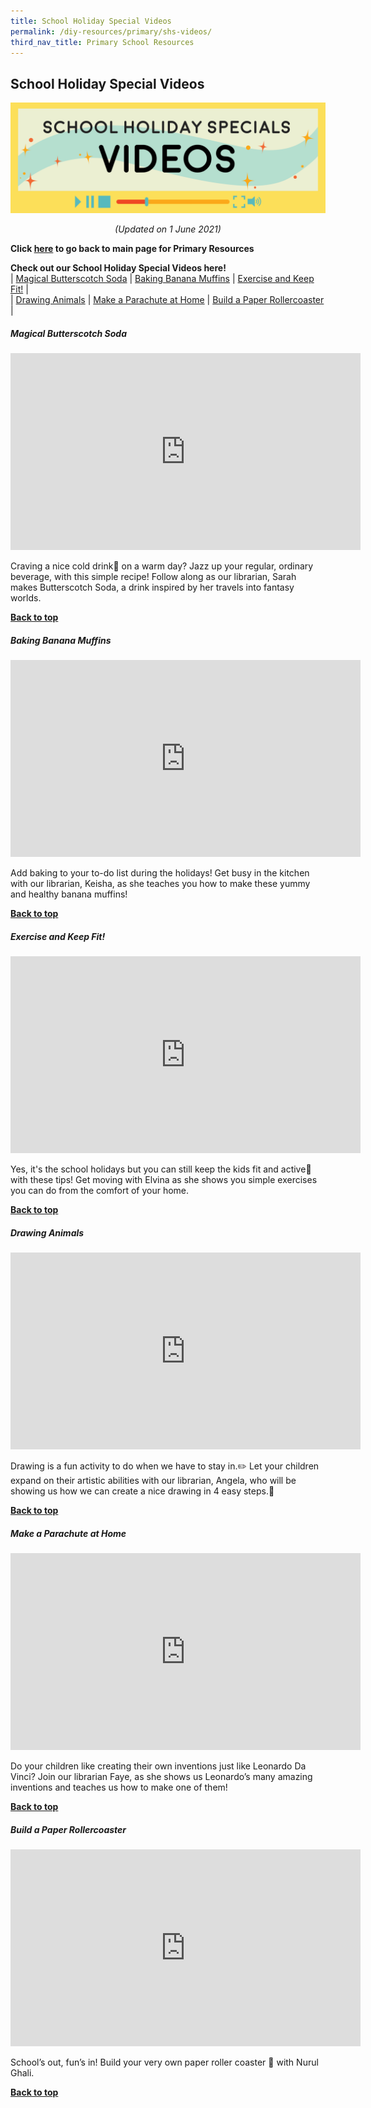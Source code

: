 ```yaml
---
title: School Holiday Special Videos
permalink: /diy-resources/primary/shs-videos/
third_nav_title: Primary School Resources
---
```

## **School Holiday Special Videos**
![School Holiday Special Videos header](/images/diyresources/primary/shs-videos-header.png)
<p style="text-align: center;"><i>(Updated on 1 June 2021)</i></p>

<b>Click <a href="/diy-resources/primary/primary-main">here</a>  to go back to main page for Primary Resources</b>

**Check out our School Holiday Special Videos here!**<br>
| [Magical Butterscotch Soda](#magical-butterscotch-soda) | [Baking Banana Muffins](#baking-banana-muffins) | [Exercise and Keep Fit!](#exercise-and-keep-fit) | <br>
| [Drawing Animals](#drawing-animals) | [Make a Parachute at Home](#make-a-parachute-at-home) | [Build a Paper Rollercoaster](#build-a-paper-rollercoaster) |


##### Magical Butterscotch Soda
<center><iframe width="560" height="315" src="https://www.youtube.com/embed/pe58gTDQJmg" frameborder="0" allow="accelerometer; autoplay; clipboard-write; encrypted-media; gyroscope; picture-in-picture" allowfullscreen></iframe></center>

Craving a nice cold drink🥤 on a warm day? Jazz up your regular, ordinary beverage, with this simple recipe! Follow along as our librarian, Sarah makes Butterscotch Soda, a drink inspired by her travels into fantasy worlds. 

<b><a href="#top">Back to top</a></b>


##### Baking Banana Muffins
<center><iframe width="560" height="315" src="https://www.youtube.com/embed/BPGHU2GWMhk" frameborder="0" allow="accelerometer; autoplay; clipboard-write; encrypted-media; gyroscope; picture-in-picture" allowfullscreen></iframe></center>

Add baking to your to-do list during the holidays! Get busy in the kitchen with our librarian, Keisha, as she teaches you how to make these yummy and healthy banana muffins!

<b><a href="#top">Back to top</a></b>


##### Exercise and Keep Fit!
<center><iframe width="560" height="315" src="https://www.youtube.com/embed/kRs8U4FrUgc" frameborder="0" allow="accelerometer; autoplay; clipboard-write; encrypted-media; gyroscope; picture-in-picture" allowfullscreen></iframe></center>

Yes, it's the school holidays but you can still keep the kids fit and active💪 with these tips! Get moving with Elvina as she shows you simple exercises you can do from the comfort of your home.

<b><a href="#top">Back to top</a></b>


##### Drawing Animals
<center><iframe width="560" height="315" src="https://www.youtube.com/embed/S1lcosdpw20" frameborder="0" allow="accelerometer; autoplay; clipboard-write; encrypted-media; gyroscope; picture-in-picture" allowfullscreen></iframe></center>

Drawing is a fun activity to do when we have to stay in.✏️ Let your children expand on their artistic abilities with our librarian, Angela, who will be showing us how we can create a nice drawing in 4 easy steps.🎨

<b><a href="#top">Back to top</a></b>


##### Make a Parachute at Home
<center><iframe width="560" height="315" src="https://www.youtube.com/embed/vUXWrQMa8QY" frameborder="0" allow="accelerometer; autoplay; clipboard-write; encrypted-media; gyroscope; picture-in-picture" allowfullscreen></iframe></center>

Do your children like creating their own inventions just like Leonardo Da Vinci? Join our librarian Faye, as she shows us Leonardo’s many amazing inventions and teaches us how to make one of them!

<b><a href="#top">Back to top</a></b>


##### Build a Paper Rollercoaster
<center><iframe width="560" height="315" src="https://www.youtube.com/embed/D08p42IKWjE" frameborder="0" allow="accelerometer; autoplay; clipboard-write; encrypted-media; gyroscope; picture-in-picture" allowfullscreen></iframe></center>

School’s out, fun’s in! Build your very own paper roller coaster 🎢 with Nurul Ghali.

<b><a href="#top">Back to top</a></b>